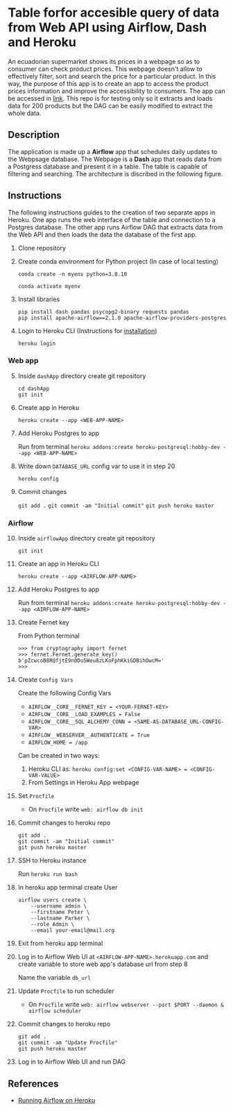 # Table forfor accesible query of data from Web API using Airflow, Dash and Heroku

An ecuadorian supermarket shows its prices in a webpage so as to consumer can check product prices. This webpage doesn't allow to effectively filter, sort and search the price for a particular product. In this way, the purpose of this app is to create an app to access the product prices information and improve the accessibility to consumers. The app can be accessed in [link](http://pulldashboard.herokuapp.com/). This repo is for testing only so it extracts and loads data for 200 products but the DAG can be easily modified to extract the whole data.

## Description

The application is made up a **Airflow** app that schedules daily updates to the Webpsage database. The Webpage is a **Dash** app that reads data from a Postgress database and present it in a table. The table is capable of filtering and searching. The architecture is discribed in the following figure.


## Instructions
The following instructions guides to the creation of two separate apps in Heroku. One app runs the web interface of the table and connection to a Postgres database. The other app runs Airflow DAG that extracts data from the Web API and then loads the data the database of the first app. 

1. Clone repository

2. Create conda environment for Python project (In case of local testing)

    `conda create -n myenv python=3.8.10`

    `conda activate myenv`

3. Install libraries


    ```
    pip install dash pandas psycopg2-binary requests pandas
    pip install apache-airflow==2.1.0 apache-airflow-providers-postgres
    ```

4. Login to Heroku CLI (Instructions for [installation](https://devcenter.heroku.com/articles/heroku-cli#download-and-install))

    `heroku login`

### Web app

5. Inside `dashApp` directory create git repository

    ```
    cd dashApp
    git init
    ```

6. Create app in Heroku

    `heroku create --app <WEB-APP-NAME>`

7. Add Heroku Postgres to app

    Run from terminal `heroku addons:create heroku-postgresql:hobby-dev --app <WEB-APP-NAME>`

8. Write down `DATABASE_URL` config var to use it in step 20

    `heroku config`

9. Commit changes

    `git add .`
    `git commit -am "Initial commit"`
    `git push heroku master`

### Airflow

10. Inside `airflowApp` directory create git repository

    `git init`


11. Create an app in Heroku CLI

    `heroku create --app <AIRFLOW-APP-NAME>`

12. Add Heroku Postgres to app

    Run from terminal `heroku addons:create heroku-postgresql:hobby-dev --app <AIRFLOW-APP-NAME>`

13. Create Fernet key

    From Python terminal
    ```
    >>> from cryptography import fernet
    >>> fernet.Fernet.generate_key()
    b'pZcwcoB8RQfjtE9n0Du5Weu8zLKoFphKkiGDBihOwcM='
    >>>
    ```

14. Create `Config Vars`

    Create the following Config Vars
    - `AIRFLOW__CORE__FERNET_KEY = <YOUR-FERNET-KEY>`
    - `AIRFLOW__CORE__LOAD_EXAMPLES = False`
    - `AIRFLOW__CORE__SQL_ALCHEMY_CONN = <SAME-AS-DATABASE_URL-CONFIG-VAR>`
    - `AIRFLOW__WEBSERVER__AUTHENTICATE = True`
    - `AIRFLOW_HOME = /app`
    
    Can be created in two ways:

    1. Heroku CLI as: `heroku config:set <CONFIG-VAR-NAME> = <CONFIG-VAR-VALUE>`
    2. From Settings in Heroku App webpage


15. Set `Procfile`

    - On `Procfile` write `web: airflow db init`

16. Commit changes to heroku repo

    ```
    git add .
    git commit -am "Initial commit"
    git push heroku master
    ```

17. SSH to Heroku instance

    Run  `heroku run bash`

18. In heroku app terminal create User

    ```
    airflow users create \
        --username admin \
        --firstname Peter \
        --lastname Parker \
        --role Admin \
        --email your-email@mail.org
    ```

19. Exit from heroku app terminal

20. Log in to Airflow Web UI at `<AIRFLOW-APP-NAME>.herokuapp.com` and create variable to store web app's database url from step 8

    Name the variable `db_url`

21. Update `Procfile` to run scheduler

    - On `Procfile` write `web: airflow webserver --port $PORT --daemon & airflow scheduler`

22. Commit changes to heroku repo

    ```
    git add .
    git commit -am "Update Procfile"
    git push heroku master
    ```

23. Log in to Airflow Web UI and run DAG

## References

- [Running Airflow on Heroku](https://medium.com/@damesavram/running-airflow-on-heroku-ed1d28f8013d)